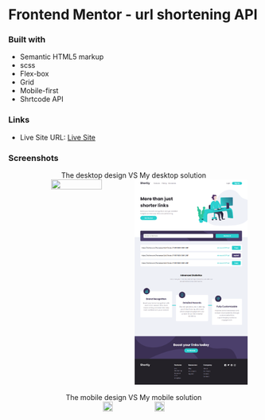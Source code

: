# Frontend Mentor - url shortening API

### Built with

- Semantic HTML5 markup
- scss
- Flex-box
- Grid
- Mobile-first
- Shrtcode API

### Links 

- Live Site URL: [Live Site](https://luancerqueira1.github.io/fylo-dark-theme-landing-page-master/)

### Screenshots

<div align="center">
The desktop design VS My desktop solution<br>
<a href="src/design/mobile-design" target="_blank"><img src="src/design/desktop-design.jpg" width="45%" height="60%"/></a> 
<a href="solution-screenshots/desktop.png" target="_blank"><img src="solution-screenshots/desktop.png" width="45%" height="60%" align="top"/></a>
</div>

<br>

<div align="center">
The mobile design VS My mobile solution<br>
<a href="src/design/mobile-design" target="_blank"><img src="src/design/mobile-design.jpg" width="20%" height="20%"/></a>
<a href="solution-screenshots/mobile.png" target="_blank"><img src="solution-screenshots/mobile.jpg" width="20%" height="20%" align="top"/></a>
</div>